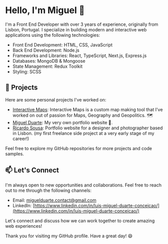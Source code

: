 # Hello, I'm Miguel 👋

I'm a Front End Developer with over 3 years of experience, originally from Lisbon, Portugal. I specialize in building modern and interactive web applications using the following technologies:

- Front End Development: HTML, CSS, JavaScript
- Back End Development: Node.js
- Frameworks and Libraries: React, TypeScript, Next.js, Express.js
- Databases: MongoDB & Mongoose
- State Management: Redux Toolkit
- Styling: SCSS

## 🚀 Projects

Here are some personal projects I've worked on:

- [Interactive Maps](https://interactive-maps.vercel.app/): Interactive Maps is a custom map making tool that I've worked on out of passion for Maps, Geography and Geopolitics. 🗺
- [Miguel Duarte](https://miguelduartedev.github.io/portfolio/): My very own portfolio website 🎨.
- [Ricardo Sousa](https://ricardo-sousa.com/): Portfolio website for a designer and photographer based in Lisbon. (my first freelance side project at a very early stage of my career!)

Feel free to explore my GitHub repositories for more projects and code samples.

## 📫 Let's Connect

I'm always open to new opportunities and collaborations. Feel free to reach out to me through the following channels:

- Email: [miguelduarte.contact@gmail.com](miguelduarte.contact@gmail.com)
- LinkedIn: [https://www.linkedin.com/in/luis-miguel-duarte-conceicao/](https://www.linkedin.com/in/luis-miguel-duarte-conceicao/)

Let's connect and discuss how we can work together to create amazing web experiences!

Thank you for visiting my GitHub profile. Have a great day! 😄

<!--
**miguelduartedev/miguelduartedev** is a ✨ _special_ ✨ repository because its `README.md` (this file) appears on your GitHub profile.

Here are some ideas to get you started:

- 🔭 I’m currently working on ...
- 🌱 I’m currently learning ...
- 👯 I’m looking to collaborate on ...
- 🤔 I’m looking for help with ...
- 💬 Ask me about ...
- 📫 How to reach me: ...
- 😄 Pronouns: ...
- ⚡ Fun fact: ...
-->
